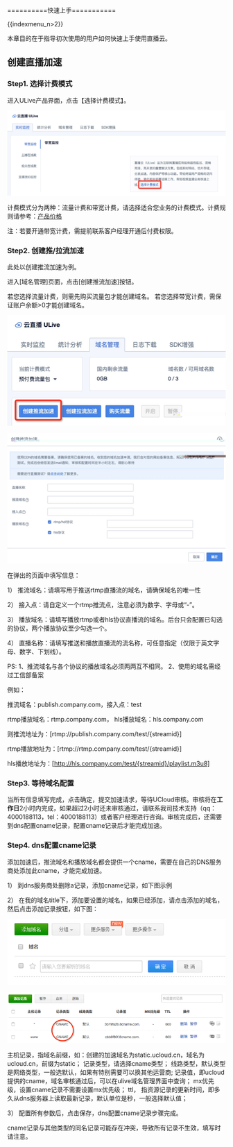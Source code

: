 \==========快速上手===========

{{indexmenu_n>2}}

本章目的在于指导初次使用的用户如何快速上手使用直播云。

## 创建直播加速

### Step1. 选择计费模式

进入ULive产品界面，点击【选择计费模式】。

![](/images/ulive选择计费方式.jpg)

计费模式分为两种：流量计费和带宽计费，请选择适合您业务的计费模式。计费规则请参考：[产品价格](https://docs.ucloud.cn/video/ulive/charge)

注：若要开通带宽计费，需提前联系客户经理开通后付费权限。

### Step2. 创建推/拉流加速

此处以创建推流加速为例。

进入\[域名管理\]页面，点击\[创建推流加速\]按钮。

若您选择流量计费，则需先购买流量包才能创建域名。
若您选择带宽计费，需保证账户余额>0才能创建域名。

![](/images/创建推流加速.jpg)

![](/images/创建推流加速页面.jpg)

在弹出的页面中填写信息：

1） 推流域名：请填写用于推送rtmp直播流的域名，请确保域名的唯一性

2） 接入点：请自定义一个rtmp推流点，注意必须为数字、字母或“-”。

3） 播放域名：请填写播放rtmp或者hls协议直播流的域名。后台只会配置已勾选的协议，两个播放协议至少勾选一个。

4） 直播名称：请填写推送和播放直播流的流名称，可任意指定（仅限于英文字母、数字、下划线）。

PS:
1、推流域名与各个协议的播放域名必须两两互不相同。
2、使用的域名需经过工信部备案

 例如：
 
推流域名：publish.company.com，接入点：test
 
rtmp播放域名：rtmp.company.com，
hls播放域名：hls.company.com
 
则推流地址为：[rtmp://publish.company.com/test/{streamid}]

rtmp播放地址为：[rtmp://rtmp.company.com/test/{streamid}]

hls播放地址为：[http://hls.company.com/test/{streamid}/playlist.m3u8]

### Step3. 等待域名配置

当所有信息填写完成，点击确定，提交加速请求，等待UCloud审核。审核将在**工作日**2小时内完成，如果超过2小时还未审核通过，请联系我司技术支持（qq：4000188113，tel：4000188113）或者客户经理进行咨询。审核完成后，还需要到dns配置cname记录，配置cname记录后才能完成加速。

### Step4. dns配置cname记录

添加加速后，推流域名和播放域名都会提供一个cname，需要在自己的DNS服务商处添加此cname，才能完成加速。

1） 到dns服务商处删除a记录，添加cname记录，如下图示例

2） 在我的域名title下，添加要设置的域名，如果已经添加，请点击添加的域名， 然后点击添加记录按钮，如下图：

![](/images/cname1.png)

![](/images/cname2.png)

主机记录，指域名前缀，如：创建的加速域名为static.ucloud.cn，域名为ucloud.cn，前缀为static；
记录类型，请选择cname类型；
线路类型，默认类型是网络类型，一般选默认，如果有特别需要可以换其他运营商;
记录值，即ucloud提供的cname，域名审核通过后，可以在ulive域名管理界面中查询；
mx优先级，设置cname记录不需要设置mx优先级；
ttl， 指资源记录的更新时间，即多久从dns服务器上读取最新记录，默认单位是秒，一般选择默认值；

3） 配置所有参数后，点击保存，dns配置cname记录步骤完成。

cname记录与其他类型的同名记录可能存在冲突，导致所有记录不生效，填写时请注意。
